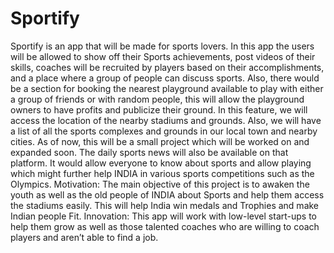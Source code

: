 # Sportify
Sportify is an app that will be made for sports lovers. In this app the users will be allowed to show off their Sports achievements, post videos of their skills, coaches will be recruited by players based on their accomplishments, and a place where a group of people can discuss sports. Also, there would be a section for booking the nearest playground available to play with either a group of friends or with random people, this will allow the playground owners to have profits and publicize their ground. In this feature, we will access the location of the nearby stadiums and grounds. Also, we will have a list of all the sports complexes and grounds in our local town and nearby cities. As of now, this will be a small project which will be worked on and expanded soon. The daily sports news will also be available on that platform. It would allow everyone to know about sports and allow playing which might further help INDIA in various sports competitions such as the Olympics.
Motivation: The main objective of this project is to awaken the youth as well as the old people of INDIA about Sports and help them access the stadiums easily. This will help India win medals and Trophies and make Indian people Fit.
Innovation: This app will work with low-level start-ups to help them grow as well as those talented coaches who are willing to coach players and aren’t able to find a job.
